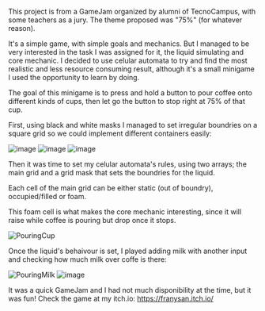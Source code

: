 This project is from a GameJam organized by alumni of TecnoCampus, with some teachers as a jury. The theme proposed was "75%" (for whatever reason).

It's a simple game, with simple goals and mechanics. But I managed to be very interested in the task I was assigned for it, the liquid simulating and core mechanic.
I decided to use celular automata to try and find the most realistic and less resource consuming result, although it's a small minigame I used the opportunity to learn by doing.

The goal of this minigame is to press and hold a button to pour coffee onto different kinds of cups, then let go the button to stop right at 75% of that cup.

First, using black and white masks I managed to set irregular boundries on a square grid so we could implement different containers easily:

![image](https://github.com/user-attachments/assets/16d483fb-e34f-4566-ad7e-4378b15e0008)
![image](https://github.com/user-attachments/assets/ce60cf0c-4c29-4275-a946-5fcbdae5aaee)
![image](https://github.com/user-attachments/assets/8b197604-238b-4e30-849e-2c6f6e0e1781)

Then it was time to set my celular automata's rules, using two arrays; the main grid and a grid mask that sets the boundries for the liquid.

Each cell of the main grid can be either static (out of boundry), occupied/filled or foam. 

This foam cell is what makes the core mechanic interesting, since it will raise while coffee is pouring but drop once it stops.

![PouringCup](https://github.com/user-attachments/assets/89894b03-1836-4a29-9101-95576113a19a)

Once the liquid's behaivour is set, I played adding milk with another input and checking how much milk over coffe is there:

![PouringMilk](https://github.com/user-attachments/assets/94102356-7e56-4aad-99bd-de32407f85be)
![image](https://github.com/user-attachments/assets/844c149a-4ba7-4e6b-bfb2-de65734f5b22)

It was a quick GameJam and I had not much disponibility at the time, but it was fun! Check the game at my itch.io: https://franysan.itch.io/
